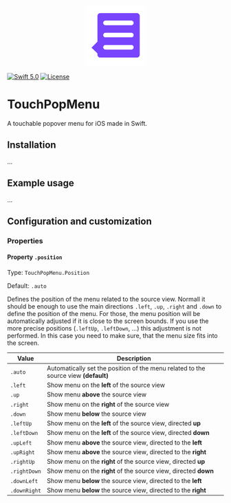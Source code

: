 <p align="center">
  <img src="https://github.com/mixable/TouchPopMenu/raw/master/TouchPopMenu-icon.png" width="140" />
</p>

[![Swift 5.0](https://img.shields.io/badge/swift-5.0-red.svg?style=flat)](https://developer.apple.com/swift)
[![License](https://img.shields.io/badge/license-MIT-lightgrey.svg)](https://opensource.org/licenses/MIT)

# TouchPopMenu
A touchable popover menu for iOS made in Swift.

## Installation

...

## Example usage

...

## Configuration and customization

### Properties

#### Property `.position`

Type: `TouchPopMenu.Position`

Default: `.auto`

Defines the position of the menu related to the source view.
Normall it should be enough to use the main directions `.left`, `.up`, `.right` and `.down` to define the position of the menu. For those, the menu position will be automatically adjusted if it is close to the screen bounds. If you use the more precise positions (`.leftUp`, `.leftDown`, ...) this adjustment is not performed. In this case you need to make sure, that the menu size fits into the screen.

Value | Description
--- | ---
`.auto` | Automatically set the position of the menu related to the source view **(default)**
`.left` | Show menu on the **left** of the source view
`.up` | Show menu **above** the source view
`.right` | Show menu on the **right** of the source view
`.down` | Show menu **below** the source view
`.leftUp` | Show menu on the **left** of the source view, directed **up**
`.leftDown` | Show menu on the **left** of the source view, directed **down**
`.upLeft` | Show menu **above** the source view, directed to the **left**
`.upRight` | Show menu **above** the source view, directed to the **right**
`.rightUp` | Show menu on the **right** of the source view, directed **up**
`.rightDown` | Show menu on the **right** of the source view, directed **down**
`.downLeft` | Show menu **below** the source view, directed to the **left**
`.downRight` | Show menu **below** the source view, directed to the **right**
